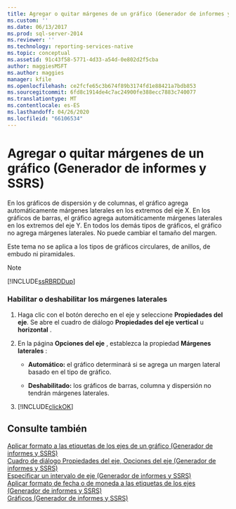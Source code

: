 ```yaml
---
title: Agregar o quitar márgenes de un gráfico (Generador de informes y SSRS) | Microsoft Docs
ms.custom: ''
ms.date: 06/13/2017
ms.prod: sql-server-2014
ms.reviewer: ''
ms.technology: reporting-services-native
ms.topic: conceptual
ms.assetid: 91c43f58-5771-4d33-a54d-0e802d2f5cba
author: maggiesMSFT
ms.author: maggies
manager: kfile
ms.openlocfilehash: ce2fcfe65c3b674f89b3174fd1e88421a7bdb853
ms.sourcegitcommit: 6fd8c1914de4c7ac24900fe388ecc7883c740077
ms.translationtype: MT
ms.contentlocale: es-ES
ms.lasthandoff: 04/26/2020
ms.locfileid: "66106534"
---
```

# <a name="add-or-remove-margins-from-a-chart-report-builder-and-ssrs"></a>Agregar o quitar márgenes de un gráfico (Generador de informes y SSRS)
  En los gráficos de dispersión y de columnas, el gráfico agrega automáticamente márgenes laterales en los extremos del eje X. En los gráficos de barras, el gráfico agrega automáticamente márgenes laterales en los extremos del eje Y. En todos los demás tipos de gráficos, el gráfico no agrega márgenes laterales. No puede cambiar el tamaño del margen.  
  
 Este tema no se aplica a los tipos de gráficos circulares, de anillos, de embudo ni piramidales.  
  
> [!NOTE]  
>  [!INCLUDE[ssRBRDDup](../../includes/ssrbrddup-md.md)]  
  
### <a name="to-enable-or-disable-side-margins"></a>Habilitar o deshabilitar los márgenes laterales  
  
1.  Haga clic con el botón derecho en el eje y seleccione **Propiedades del eje**. Se abre el cuadro de diálogo **Propiedades del eje vertical** u **horizontal** .  
  
2.  En la página **Opciones del eje** , establezca la propiedad **Márgenes laterales** :  
  
    -   **Automático:** el gráfico determinará si se agrega un margen lateral basado en el tipo de gráfico.  
  
    -   **Deshabilitado:** los gráficos de barras, columna y dispersión no tendrán márgenes laterales.  
  
3.  [!INCLUDE[clickOK](../../includes/clickok-md.md)]  
  
## <a name="see-also"></a>Consulte también  
 [Aplicar formato a las etiquetas de los ejes de un gráfico &#40;Generador de informes y SSRS&#41;](formatting-axis-labels-on-a-chart-report-builder-and-ssrs.md)   
 [Cuadro de diálogo Propiedades del eje, Opciones del eje &#40;Generador de informes y SSRS&#41;](../axis-properties-dialog-box-axis-options-report-builder-and-ssrs.md)   
 [Especificar un intervalo de eje &#40;Generador de informes y SSRS&#41;](specify-an-axis-interval-report-builder-and-ssrs.md)   
 [Aplicar formato de fecha o de moneda a las etiquetas de los ejes &#40;Generador de informes y SSRS&#41;](format-axis-labels-as-dates-or-currencies-report-builder-and-ssrs.md)   
 [Gráficos &#40;Generador de informes y SSRS&#41;](charts-report-builder-and-ssrs.md)  
  
  
